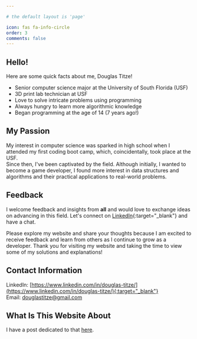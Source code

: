 ```yaml
---

# the default layout is 'page'

icon: fas fa-info-circle
order: 3
comments: false
---
```


## Hello!

Here are some quick facts about me, Douglas Titze!
* Senior computer science major at the University of South Florida (USF)
* 3D print lab technician at USF
* Love to solve intricate problems using programming
* Always hungry to learn more algorithmic knowledge
* Began programming at the age of 14 (7 years ago!)

## My Passion

My interest in computer science was sparked in high school when I attended my first coding boot camp, which, coincidentally, took place at the USF.  
Since then, I've been captivated by the field. Although initially, I wanted to become a game developer, I found more interest in data structures and algorithms and their practical applications to real-world problems. 

## Feedback

I welcome feedback and insights from **all** and would love to exchange ideas on advancing in this field.
Let's connect on [LinkedIn](https://www.linkedin.com/in/douglas-titze/){:target="_blank"} and have a chat.

Please explore my website and share your thoughts because I am excited to receive feedback and learn from others as I continue to grow as a developer.
Thank you for visiting my website and taking the time to view some of my solutions and explanations!

## Contact Information

LinkedIn: [https://www.linkedin.com/in/douglas-titze/](https://www.linkedin.com/in/douglas-titze/){:target="_blank"}  
Email: douglastitze@gmail.com

## What Is This Website About

I have a post dedicated to that [here](/posts/introduction/).
